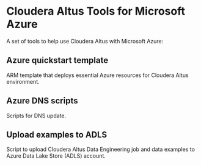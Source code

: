 # Cloudera Altus Tools for Microsoft Azure

A set of tools to help use Cloudera Altus with Microsoft Azure:

## Azure quickstart template

ARM template that deploys essential Azure resources for Cloudera Altus environment.

## Azure DNS scripts

Scripts for DNS update.

## Upload examples to ADLS

Script to upload Cloudera Altus Data Engineering job and data examples to Azure Data Lake Store (ADLS) account.

